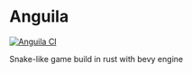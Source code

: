 # Anguila

[![Anguila CI](https://github.com/zakred/anguila/actions/workflows/rust.yml/badge.svg)](https://github.com/zakred/anguila/actions/workflows/rust.yml)

Snake-like game build in rust with bevy engine
